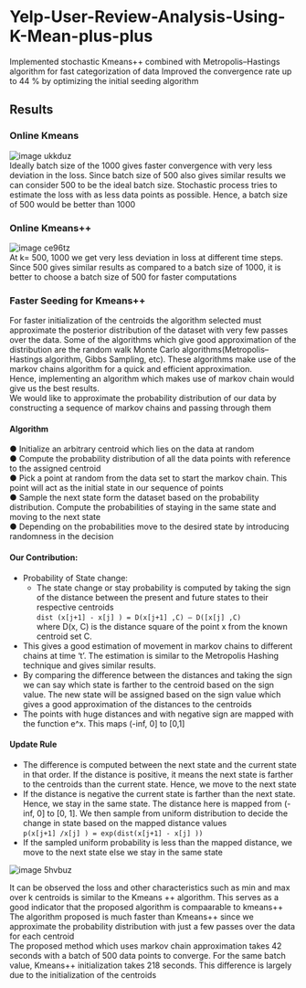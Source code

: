 # Yelp-User-Review-Analysis-Using-K-Mean-plus-plus

Implemented stochastic Kmeans++ combined with Metropolis–Hastings algorithm for fast categorization of data
Improved the convergence rate up to 44 % by optimizing the initial seeding algorithm <br />

## Results
### Online Kmeans 
![image ukkduz](https://user-images.githubusercontent.com/41950483/50380357-fe887d00-0632-11e9-8aae-96ba89006619.png)<br />
Ideally batch size of the 1000 gives faster convergence with very less deviation in the loss. Since batch size of 500 also gives similar results we can consider 500 to be the ideal batch size. Stochastic process tries to estimate the loss with as less data points as possible. Hence, a batch size of 500 would be better than 1000<br />

### Online Kmeans++
![image ce96tz](https://user-images.githubusercontent.com/41950483/50380372-6e970300-0633-11e9-833c-cfcc209fc1ad.png)<br />
At k= 500, 1000 we get very less deviation in loss at different time steps. Since 500 gives
similar results as compared to a batch size of 1000, it is better to choose a batch size of 500 for
faster computations<br />

### Faster Seeding for Kmeans++
For faster initialization of the centroids the algorithm selected must approximate the posterior
distribution of the dataset with very few passes over the data. Some of the algorithms which
give good approximation of the distribution are the random walk Monte Carlo
algorithms(Metropolis–Hastings algorithm, Gibbs Sampling, etc). These algorithms make use of
the markov chains algorithm for a quick and efficient approximation.<br />
Hence, implementing an algorithm which makes use of markov chain would give us the best
results.<br />
We would like to approximate the probability distribution of our data by constructing a sequence
of markov chains and passing through them<br /> 

#### Algorithm
● Initialize an arbitrary centroid which lies on the data at random <br />
● Compute the probability distribution of all the data points with reference to the assigned
centroid<br />
● Pick a point at random from the data set to start the markov chain. This point will act as
the initial state in our sequence of points<br />
● Sample the next state form the dataset based on the probability distribution. Compute
the probabilities of staying in the same state and moving to the next state<br />
● Depending on the probabilities move to the desired state by introducing randomness in
the decision<br />
#### Our Contribution:
- Probability of State change:<br />
  - The state change or stay probability is computed by taking the sign of the
    distance between the present and future states to their respective centroids<br />
    `dist (x[j+1] - x[j] ) = D(x[j+1] ,C) – D([x[j] ,C)`<br />
    where D(x, C) is the distance square of the point x from the known centroid set C.<br />
- This gives a good estimation of movement in markov chains to different chains at
     time ‘t’. The estimation is similar to the Metropolis Hashing technique and gives
similar results.<br />
- By comparing the difference between the distances and taking the sign we can
say which state is farther to the centroid based on the sign value. The new state will be assigned based on the sign value which gives a good approximation of the distances to the centroids<br />
- The points with huge distances and with negative sign are mapped with the
function e^x. This maps (-inf, 0] to [0,1]
#### Update Rule
- The difference is computed between the next state and the current state in that
order. If the distance is positive, it means the next state is farther to the centroids
than the current state. Hence, we move to the next state<br />
- If the distance is negative the current state is farther than the next state. Hence,
we stay in the same state. The distance here is mapped from (-inf, 0] to [0, 1]. We
then sample from uniform distribution to decide the change in state based on the
mapped distance values<br />
`p(x[j+1] /x[j] ) = exp(dist(x[j+1] - x[j] ))`
- If the sampled uniform probability is less than the mapped distance, we
move to the next state else we stay in the same state<br />

![image 5hvbuz](https://user-images.githubusercontent.com/41950483/50380508-63de6d00-0637-11e9-959f-96f5729679f3.png)<br />

It can be observed the loss and other characteristics such as min and max over k
centroids is similar to the Kmeans ++ algorithm. This serves as a good indicator that the
proposed algorithm is compaarable to kmeans++<br />
The algorithm proposed is much faster than Kmeans++ since we approximate the
probability distribution with just a few passes over the data for each centroid<br />
The proposed method which uses markov chain approximation takes 42 seconds with a
batch of 500 data points to converge. For the same batch value, Kmeans++ initialization
takes 218 seconds. This difference is largely due to the initialization of the centroids<br />
